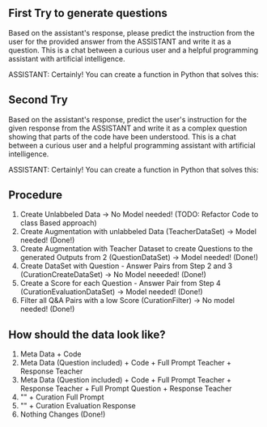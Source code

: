 ## First Try to generate questions
Based on the assistant's response, please predict the instruction from the user for the provided answer from the ASSISTANT and write it as a question. This is a chat between a curious user and a helpful programming assistant with artificial intelligence.

ASSISTANT: Certainly! You can create a function in Python that solves this:


## Second Try
Based on the assistant's response, predict the user's instruction for the given response from the ASSISTANT and write it as a complex question showing that parts of the code have been understood. This is a chat between a curious user and a helpful programming assistant with artificial intelligence.

ASSISTANT: Certainly! You can create a function in Python that solves this:


## Procedure
1. Create Unlabbeled Data -> No Model needed! (TODO: Refactor Code to class Based approach)
2. Create Augmentation with unlabbeled Data (TeacherDataSet) -> Model needed! (Done!)
3. Create Augmentation with Teacher Dataset to create Questions to the generated Outputs from 2 (QuestionDataSet) -> Model needed! (Done!)
4. Create DataSet with Question - Answer Pairs from Step 2 and 3 (CurationCreateDataSet) -> No Model neeeded! (Done!)
5. Create a Score for each Question - Answer Pair from Step 4 (CurationEvaluationDataSet) -> Model needed! (Done!)
6. Filter all Q&A Pairs with a low Score (CurationFilter) -> No model needed! (Done!)


## How should the data look like?
1. Meta Data + Code
2. Meta Data (Question included) + Code + Full Prompt Teacher + Response Teacher
3. Meta Data (Question included) + Code + Full Prompt Teacher + Response Teacher + Full Prompt Question + Response Teacher
4. "" + Curation Full Prompt
5. "" + Curation Evaluation Response
6. Nothing Changes
(Done!)

